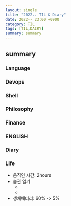 ```yaml
---
layout: single
title: "2022.. TIL & Diary"
date: 2022-- 23:00 +0900
category: TIL
tags: [TIL,DAIRY]
summary: summary
---
```

## summary
### Language
### Devops
### Shell
### Philosophy
### Finance
### ENGLISH
### Diary
### Life
- 움직인 시간: 2hours
- 습관 일기
  - []()
  - []() 
- 생체배터리: 60% -> 5%